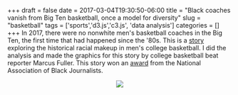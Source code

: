 +++ 
draft = false
date = 2017-03-04T19:30:50-06:00
title = "Black coaches vanish from Big Ten basketball, once a model for diversity"
slug = "basketball" 
tags = ['sports','d3.js','c3.js', 'data analysis']
categories = []
+++
In 2017, there were no nonwhite men's basketball coaches in the Big Ten, the first time that had happened since the '80s. This is a [story](http://www.startribune.com/black-coaches-vanish-from-big-ten-once-a-model-for-diversity-in-college-basketball/415396354/) exploring the historical racial makeup in men's college basketball. I did the analysis and made the graphics for this story by college basketball beat reporter Marcus Fuller. This story won an [award](https://cdn.ymaws.com/www.nabj.org/resource/resmgr/awards/awards_ste_2018/2018_ste_finalists.pdf) from the National Association of Black Journalists.

<p align="center">
  <img src="/posts/graphics/basketball.png">
</p>